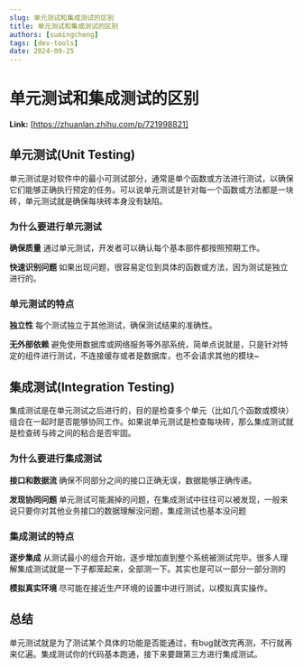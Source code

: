 ```yaml
---
slug: 单元测试和集成测试的区别
title: 单元测试和集成测试的区别
authors: [sumingcheng]
tags: [dev-tools]
date: 2024-09-25
---
```


# 单元测试和集成测试的区别



 **Link:** [https://zhuanlan.zhihu.com/p/721998821]

## 单元测试(Unit Testing)  

单元测试是对软件中的最小可测试部分，通常是单个函数或方法进行测试，以确保它们能够正确执行预定的任务。可以说单元测试是针对每一个函数或方法都是一块砖，单元测试就是确保每块砖本身没有缺陷。

### 为什么要进行单元测试  

**确保质量** 通过单元测试，开发者可以确认每个基本部件都按照预期工作。

**快速识别问题** 如果出现问题，很容易定位到具体的函数或方法，因为测试是独立进行的。

### 单元测试的特点  

**独立性** 每个测试独立于其他测试，确保测试结果的准确性。

**无外部依赖** 避免使用数据库或网络服务等外部系统，简单点说就是，只是针对特定的组件进行测试，不连接缓存或者是数据库，也不会请求其他的模块~

## 集成测试(Integration Testing)  

集成测试是在单元测试之后进行的，目的是检查多个单元（比如几个函数或模块）组合在一起时是否能够协同工作。如果说单元测试是检查每块砖，那么集成测试就是检查砖与砖之间的粘合是否牢固。

### 为什么要进行集成测试  

**接口和数据流** 确保不同部分之间的接口正确无误，数据能够正确传递。

**发现协同问题** 单元测试可能漏掉的问题，在集成测试中往往可以被发现，一般来说只要你对其他业务接口的数据理解没问题，集成测试也基本没问题

### 集成测试的特点  

**逐步集成** 从测试最小的组合开始，逐步增加直到整个系统被测试完毕。很多人理解集成测试就是一下子都笼起来，全部测一下。其实也是可以一部分一部分测的

**模拟真实环境** 尽可能在接近生产环境的设置中进行测试，以模拟真实操作。

## 总结  

单元测试就是为了测试某个具体的功能是否能通过，有bug就改完再测，不行就再来亿遍。集成测试你的代码基本跑通，接下来要跟第三方进行集成测试。